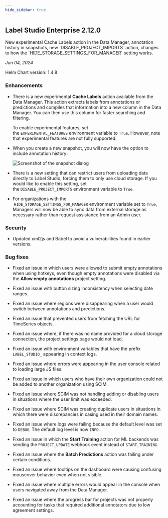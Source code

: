 ```yaml
---
hide_sidebar: true
---
```


## Label Studio Enterprise 2.12.0

<div class="onprem-highlight">New experimental Cache Labels action in the Data Manager, annotation history in snapshots, new `DISABLE_PROJECT_IMPORTS` action, changes to how the `HIDE_STORAGE_SETTINGS_FOR_MANAGER` setting works. </div>

*Jun 04, 2024*

Helm Chart version: 1.4.8


### Enhancements

- There is a new experimental **Cache Labels** action available from the Data Manager. This action extracts labels from annotations or predictions and compiles that information into a new column in the Data Manager. You can then use this column for faster searching and filtering.

    To enable experimental features, set the `EXPERIMENTAL_FEATURES` environment variable to `True`. However, note that experimental features are not fully supported.
- When you create a new snapshot, you will now have the option to include annotation history:

    ![Screenshot of the snapshot dialog](/images/releases/2-12-snapshot.png)
- There is a new setting that can restrict users from uploading data directly to Label Studio, forcing them to only use cloud storage. If you would like to enable this setting, set the `DISABLE_PROJECT_IMPORTS` environment variable to `True`.
- For organizations with the  `HIDE_STORAGE_SETTINGS_FOR_MANAGER` environment variable set to `True`, Managers will now be able to sync data from external storage as necessary rather than request assistance from an Admin user.

### Security

- Updated xml2js and Babel to avoid a vulnerabilities found in earlier versions.

### Bug fixes

- Fixed an issue in which users were allowed to submit empty annotations when using hotkeys, even though empty annotations were disabled via the **Allow empty annotations** project setting. 

- Fixed an issue with button sizing inconsistency when selecting date ranges.

- Fixed an issue where regions were disappearing when a user would switch between annotations and predictions.

- Fixed an issue that prevented users from fetching the URL for TimeSeries objects.

- Fixed an issue where, if there was no name provided for a cloud storage connection, the project settings page would not load.

- Fixed an issue with environment variables that have the prefix `LABEL_STUDIO_` appearing in context logs.

- Fixed an issue where errors were appearing in the user console related to loading large JS files.

- Fixed an issue in which users who have their own organization could not be added to another organization using SCIM.

- Fixed an issue where SCIM was not handling adding or disabling users in situations where the user limit was exceeded.

- Fixed an issue where SCIM was creating duplicate users in situations in which there were discrepancies in casing used in their domain names.

- Fixed an issue where logs were failing because the default level was set to `DEBUG`. The default log level is now `INFO`.

- Fixed an issue in which the **Start Training** action for ML backends was sending the `PROJECT_UPDATE` webhook event instead of `START_TRAINING`.

- Fixed an issue where the **Batch Predictions** action was failing under certain conditions.

- Fixed an issue where tooltips on the dashboard were causing confusing mouseover behavior even when not visible.

- Fixed an issue where multiple errors would appear in the console when users navigated away from the Data Manager.

- Fixed an issue where the progress bar for projects was not properly accounting for tasks that required additional annotators due to low agreement settings.

